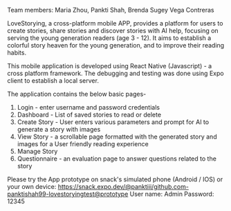 Team members: Maria Zhou, Pankti Shah,  Brenda Sugey Vega Contreras

LoveStorying, a cross-platform mobile APP, provides a platform for users to create stories, share stories and discover stories with AI help, focusing on serving the young generation readers (age 3 - 12). It aims to establish a colorful story heaven for the young generation, and to improve their reading habits.

This mobile application is developed using React Native (Javascript) - a  cross platform framework. The debugging and testing was done using Expo client to establish a local server.

The application contains the below basic pages-
1. Login - enter username and password credentials
2. Dashboard - List of saved stories to read or delete
3. Create Story - User enters various parameters and prompt for AI to generate a story with images
4. View Story - a scrollable page formatted with the generated story and images for a User friendly reading experience
5. Manage Story
6. Questionnaire - an evaluation page to answer questions related to the story

Please try the App prototype on snack's simulated phone (Android / IOS) or your own device: https://snack.expo.dev/@panktiii/github.com-panktishah99-lovestoryingtest@prototype
User name: Admin
Password: 12345
